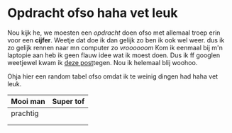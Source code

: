 # Opdracht ofso haha vet leuk

Nou kijk he, we moesten een _opdracht_ doen ofso met allemaal troep erin voor een **cijfer**.
Weetje dat doe ik dan gelijk zo ben ik ook wel weer. dus ik zo gelijk rennen naar mn computer zo _vroooooom_
Kom ik eenmaal bij m'n laptopie aan heb ik geen flauw idee wat ik moest doen. Dus ik ff googlen weetjewel kwam ik [deze post](https://github.com/adam-p/markdown-here/wiki/Markdown-Cheatsheet#emphasis)tegen.
Nou ik helemaal blij woohoo.

Ohja hier een random tabel ofso omdat ik te weinig dingen had haha vet leuk.

| Mooi man      | Super tof     | 
| ------------- |:-------------:| 
| prachtig      |               | 
|               |               |   
|               |               |   
